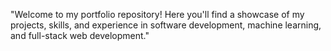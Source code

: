 "Welcome to my portfolio repository! Here you'll find a showcase of my projects, skills, and experience in software development, machine learning, and full-stack web development."

